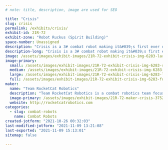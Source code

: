 ```yaml
---
# note: title, description, image are used for SEO

title: "Crisis"
slug: crisis
permalink: /exhibits/crisis/
exhibit-id: 21R-72
exhibit-zone: "Robot Ruckus (Spirit Building)"
space-number: Unassigned
description: "Crisis is a 3# combat robot making it&#039;s first ever debut at Robot Ruckus 2021!"
description-long: "Crisis is a 3# combat robot making it&#039;s first ever debut at Robot Ruckus 2021!"
image: /assets/images/exhibit-images/21R-72-exhibit-crisis-img-6283-large.jpg
image-primary: 
  small: /assets/images/exhibit-images/21R-72-exhibit-crisis-img-6283-small.jpg
  medium: /assets/images/exhibit-images/21R-72-exhibit-crisis-img-6283-medium.jpg
  large: /assets/images/exhibit-images/21R-72-exhibit-crisis-img-6283-large.jpg
  full: /assets/images/exhibit-images/21R-72-exhibit-crisis-img-6283-full.jpg
maker: 
  name: "Team RocketCat Robotics"
  description: "Team RocketCat Robotics is a combat robotics team focused on building attractive, effective robots. The team hopes to use our robots to inspire others to find a passion for robotics and STEM."
  image-primary: /assets/images/exhibit-images/21R-72-maker-crisis-37522946-506031353158952-3024039112509227008-n-medium.jpg
  website: http://rocketcatrobotics.com
categories: 
  - slug: combat-robots
    name: Combat Robots
created-jotform: "2021-10-26 00:32:03"
last-modified-jotform: "2021-11-09 13:21:08"
last-exported: "2021-11-09 15:13:01"
sitemap: false

---
```

